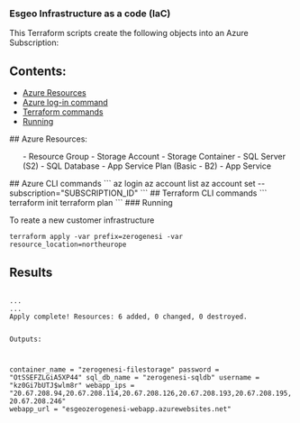 ### Esgeo Infrastructure as a code (IaC) 

This Terraform scripts create the following objects into an Azure Subscription:

## Contents:

- [Azure Resources](#a1)
- [Azure log-in command](#a2)
- [Terraform commands](#a3)
- [Running](#a4)

<a name="a1"/>
## Azure Resources:
<ul>
- Resource Group
- Storage Account
	- Storage Container
- SQL Server (S2)
	- SQL Database
- App Service Plan (Basic - B2)
- App Service
</ul>
<a name="a2"/>
## Azure CLI commands
```
az login
az account list
az account set --subscription="SUBSCRIPTION_ID"
```

<a name="a3"/>
## Terraform CLI commands
```
terraform init
terraform plan
```
<a name="a4"/>
### Running

To reate a new customer infrastructure 
```
terraform apply -var prefix=zerogenesi -var resource_location=northeurope
```

## Results
<code>
...
...
Apply complete! Resources: 6 added, 0 changed, 0 destroyed.

Outputs:

container_name = "zerogenesi-filestorage"
password = "OtSSEFZLGiA5XP44"
sql_db_name = "zerogenesi-sqldb"
username = "kz0Gi7bUTJ$wlm8r"
webapp_ips = "20.67.208.94,20.67.208.114,20.67.208.126,20.67.208.193,20.67.208.195,20.67.208.246"
webapp_url = "esgeozerogenesi-webapp.azurewebsites.net"
</code>
